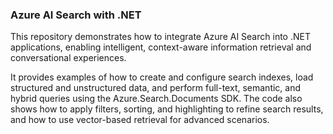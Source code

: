 ### Azure AI Search with .NET
This repository demonstrates how to integrate Azure AI Search into .NET applications, enabling intelligent, context-aware information retrieval and conversational experiences.

It provides examples of how to create and configure search indexes, load structured and unstructured data, and perform full-text, semantic, and hybrid queries using the Azure.Search.Documents SDK. The code also shows how to apply filters, sorting, and highlighting to refine search results, and how to use vector-based retrieval for advanced scenarios.
